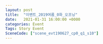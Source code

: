 ```yaml
---
layout: post
title:  "이벤트_2019여름_0화_오프닝"
date:   2021-01-31 16:00:00 +0000
categories: Event
Tags: Story Event
SceneCode: ["scene_evt190627_cp0_q1_s10"]
---
```


